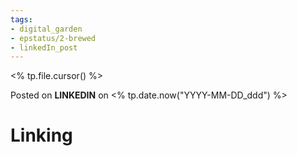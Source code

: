 ```yaml
---
tags: 
- digital_garden
- epstatus/2-brewed
- linkedIn_post
---
```


<% tp.file.cursor() %>

Posted on **LINKEDIN** on <% tp.date.now("YYYY-MM-DD_ddd") %>
# Linking